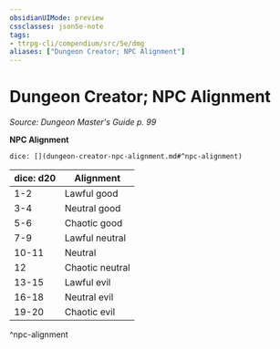 ```yaml
---
obsidianUIMode: preview
cssclasses: json5e-note
tags:
- ttrpg-cli/compendium/src/5e/dmg
aliases: ["Dungeon Creator; NPC Alignment"]
---
```

# Dungeon Creator; NPC Alignment
*Source: Dungeon Master's Guide p. 99* 

**NPC Alignment**

`dice: [](dungeon-creator-npc-alignment.md#^npc-alignment)`

| dice: d20 | Alignment |
|-----------|-----------|
| 1-2 | Lawful good |
| 3-4 | Neutral good |
| 5-6 | Chaotic good |
| 7-9 | Lawful neutral |
| 10-11 | Neutral |
| 12 | Chaotic neutral |
| 13-15 | Lawful evil |
| 16-18 | Neutral evil |
| 19-20 | Chaotic evil |
^npc-alignment